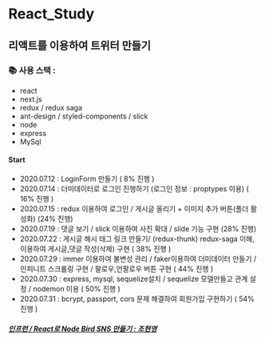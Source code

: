 # React_Study

## 리액트를 이용하여 트위터 만들기

### :books: 사용 스택 : 
- react
- next.js
- redux / redux saga
- ant-design / styled-components / slick
- node
- express
- MySql

#### Start
- 2020.07.12 : LoginForm 만들기 ( 8% 진행 )
- 2020.07.14 : 더미데이터로 로그인 진행하기 (로그인 정보 : proptypes 이용) ( 16% 진행 )
- 2020.07.15 : redux 이용하여 로그인 / 게시글 올리기 + 이미지 추가 버튼(폴더 활성화) (24% 진행)
- 2020.07.19 : 댓글 보기 / slick 이용하여 사진 확대 / slide 기능 구현 (28% 진행)
- 2020.07.22 : 게시글 해시 태그 링크 만들기/ (redux-thunk) redux-saga 이해, 이용하여 게시글,댓글 작성(삭제) 구현 ( 38% 진행 ) 
- 2020.07.29 : immer 이용하여 불변성 관리 / faker이용하여 더미데이터 만들기 / 인피니트 스크롤링 구현 / 팔로우,언팔로우 버튼 구현 ( 44% 진행 )
- 2020.07.30 : express, mysql, sequelize설치 / sequelize 모델만들고 관계 설정 / nodemon 이용 ( 50% 진행 )
- 2020.07.31 : bcrypt, passport, cors 문제 해결하여 회원가입 구현하기 ( 54% 진행 )
##### [인프런 / React로 Node Bird SNS 만들기 : 조현영 ](https://www.inflearn.com/course/%EB%85%B8%EB%93%9C%EB%B2%84%EB%93%9C-%EB%A6%AC%EC%95%A1%ED%8A%B8-%EB%A6%AC%EB%89%B4%EC%96%BC#)
